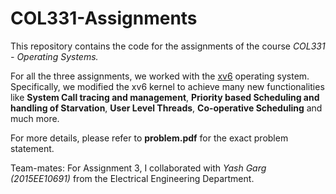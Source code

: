 # COL331-Assignments
This repository contains the code for the assignments of the course *COL331 - Operating Systems.*

For all the three assignments, we worked with the [xv6](https://en.wikipedia.org/wiki/Xv6) operating system. Specifically, we modified the xv6 kernel to achieve many new functionalities like **System Call tracing and management**, **Priority based Scheduling and handling of Starvation**, **User Level Threads**, **Co-operative Scheduling** and much more. 

For more details, please refer to **problem.pdf** for the exact problem statement.

Team-mates: For Assignment 3, I collaborated with *Yash Garg (2015EE10691)* from the Electrical Engineering Department. 
